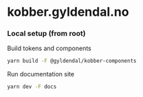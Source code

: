 # kobber.gyldendal.no

### Local setup (from root)

Build tokens and components

```sh
yarn build -F @gyldendal/kobber-components
```

Run documentation site

```sh
yarn dev -F docs
```
